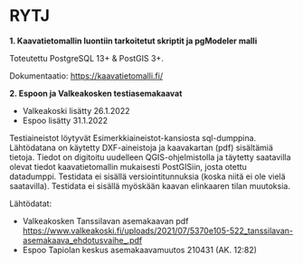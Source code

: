 # RYTJ
**1. Kaavatietomallin luontiin tarkoitetut skriptit ja pgModeler malli**

Toteutettu PostgreSQL 13+ & PostGIS 3+. 

Dokumentaatio:
https://kaavatietomalli.fi/

**2. Espoon ja Valkeakosken testiasemakaavat**

- Valkeakoski lisätty 26.1.2022
- Espoo lisätty 31.1.2022

Testiaineistot löytyvät Esimerkkiaineistot-kansiosta sql-dumppina. Lähtödatana on käytetty DXF-aineistoja ja kaavakartan (pdf) sisältämiä tietoja. Tiedot on digitoitu uudelleen QGIS-ohjelmistolla ja täytetty saatavilla olevat tiedot kaavatietomallin mukaisesti PostGISiin, josta otettu datadumppi. Testidata ei sisällä versiointitunnuksia (koska niitä ei ole vielä saatavilla). Testidata ei sisällä myöskään kaavan elinkaaren tilan muutoksia.

Lähtödatat:
- Valkeakosken Tanssilavan asemakaavan pdf https://www.valkeakoski.fi/uploads/2021/07/5370e105-522_tanssilavan-asemakaava_ehdotusvaihe_.pdf
- Espoo Tapiolan keskus asemakaavamuutos 210431 (AK. 12:82)



